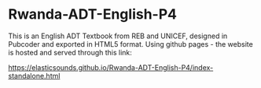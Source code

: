 # Rwanda-ADT-English-P4

This is an English ADT Textbook from REB and UNICEF, designed in Pubcoder and exported in HTML5 format. Using github pages - the website is hosted and served through this link:

https://elasticsounds.github.io/Rwanda-ADT-English-P4/index-standalone.html





